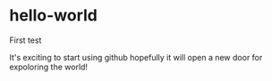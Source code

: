 # hello-world
First test

It's exciting to start using github hopefully it will open a new door for expoloring the world!
